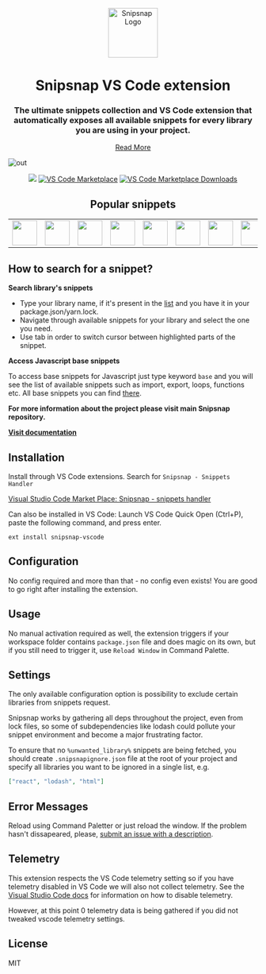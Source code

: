 <p align="center">
<img width="100" src="https://user-images.githubusercontent.com/2697570/85011968-9ac90c80-b162-11ea-9960-1429cb5f409f.png" alt="Snipsnap Logo"/></p>

<h1 align="center">Snipsnap VS Code extension</h1>
<h3 align="center">The ultimate snippets collection and VS Code extension that automatically exposes all available snippets for every library you are using in your project.</h3>
<p align="center"><a href="https://github.com/snipsnapdev/snipsnap">Read More</a></p>

![out](https://user-images.githubusercontent.com/2697570/73568644-23bc0180-4469-11ea-8b64-843c7a9a92d2.gif)


<p align="center">
  <a href="https://drone.pixelpoint.io/snipsnapdev/snipsnap-vscode"><img src="https://img.shields.io/drone/build/snipsnapdev/snipsnap-vscode?server=https%3A%2F%2Fdrone.pixelpoint.io" /></a>
  <a href="https://marketplace.visualstudio.com/items?itemName=snipsnapdev.snipsnap-vscode">
    <img alt="VS Code Marketplace" src="https://img.shields.io/visual-studio-marketplace/v/snipsnapdev.snipsnap-vscode"></a>
  <a href="https://marketplace.visualstudio.com/items?itemName=snipsnapdev.snipsnap-vscode">
    <img alt="VS Code Marketplace Downloads" src="https://img.shields.io/visual-studio-marketplace/d/snipsnapdev.snipsnap-vscode"></a>
</p>

<h2 align="center">Popular snippets</h2>
<table>
  <tbody>
    <tr>
     <td valign="middle" align="center">
<img width="50px" src="https://user-images.githubusercontent.com/2697570/85336537-0b638680-b4df-11ea-874a-a8373f7a1cc3.png" />
    </td>
    <td valign="middle" align="center">
<img width="50px" src="https://user-images.githubusercontent.com/2697570/82653674-db933b80-9c1f-11ea-9731-7b8e0d1ab05c.png" />
    </td>
    <td valign="middle" align="center"><img width="50px" src="https://user-images.githubusercontent.com/2697570/82653826-15644200-9c20-11ea-8fe8-b0db379c83a3.png"/>
    </td>
     <td valign="middle" align="center">
<img width="50px" src="https://user-images.githubusercontent.com/2697570/85336364-c63f5480-b4de-11ea-9014-e55eeb0eda93.png" />
    </td>
        <td valign="middle" align="center"><img width="50px" src="https://user-images.githubusercontent.com/2697570/82654143-90c5f380-9c20-11ea-9587-928a51c06839.png"/>
    </td>
    </td>
        <td valign="middle" align="center"><img width="50px" src="https://user-images.githubusercontent.com/2697570/85003657-c8a85400-b156-11ea-938e-8577eea635a6.jpg"/>
    </td>
            <td valign="middle" align="center"><img width="50px" src="https://user-images.githubusercontent.com/2697570/82654470-147fe000-9c21-11ea-9975-a79b3721b8f6.png"/>
    </td>
                <td valign="middle" align="center"><img width="50px" src="https://user-images.githubusercontent.com/2697570/82654869-a2f46180-9c21-11ea-8034-71f63bcd8389.png"/>
    </td>
       <td valign="middle" align="center">
<img width="50px" src="https://user-images.githubusercontent.com/2697570/85336667-4960aa80-b4df-11ea-996b-b9db80756f34.png" />
    </td>
    </tr>
    </tbody>
</table>

## How to search for a snippet?

**Search library's snippets**
- Type your library name, if it's present in the [list](https://github.com/snipsnapdev/snipsnap/tree/master/snippets/javascript) and you have it in your package.json/yarn.lock.
- Navigate through available snippets for your library and select the one you need.
- Use tab in order to switch cursor between highlighted parts of the snippet.

**Access Javascript base snippets**

To access base snippets for Javascript just type keyword `base` and you will see the list of available snippets such as import, export, loops, functions etc. All base snippets you can find [there](https://github.com/snipsnapdev/snipsnap/blob/master/snippets/javascript/base/base.json).

**For more information about the project please visit main Snipsnap repository.**

**[Visit documentation](https://github.com/snipsnapdev/snipsnap)**

## Installation

Install through VS Code extensions. Search for `Snipsnap - Snippets Handler`

[Visual Studio Code Market Place: Snipsnap - snippets handler](https://marketplace.visualstudio.com/items?itemName=snipsnapdev.snippsnap-vscode)

Can also be installed in VS Code: Launch VS Code Quick Open (Ctrl+P), paste the following command, and press enter.

```
ext install snipsnap-vscode
```

## Configuration

No config required and more than that - no config even exists! You are good to go right after installing the extension.

## Usage

No manual activation required as well, the extension triggers if your workspace folder contains `package.json` file and does magic on its own, but if you still need to trigger it, use `Reload Window` in Command Palette.

## Settings

The only available configuration option is possibility to exclude certain libraries from snippets request.

Snipsnap works by gathering all deps throughout the project, even from lock files, so some of subdependencies like lodash could pollute your snippet environment and become a major frustrating factor.

To ensure that no `%unwanted_library%` snippets are being fetched, you should create `.snipsnapignore.json` file at the root of your project and specify all libraries you want to be ignored in a single list, e.g.

```json
["react", "lodash", "html"]
```

## Error Messages

Reload using Command Paletter or just reload the window. If the problem hasn't dissapeared, please, [submit an issue with a description](https://github.com/snipsnapdev/snipsnap-vscode/issues).

## Telemetry

This extension respects the VS Code telemetry setting so if you have telemetry disabled in VS Code we will also not collect telemetry. See the [Visual Studio Code docs](https://code.visualstudio.com/docs/getstarted/telemetry#_disable-telemetry-reporting) for information on how to disable telemetry.

However, at this point 0 telemetry data is being gathered if you did not tweaked vscode telemetry settings.

## License

MIT
